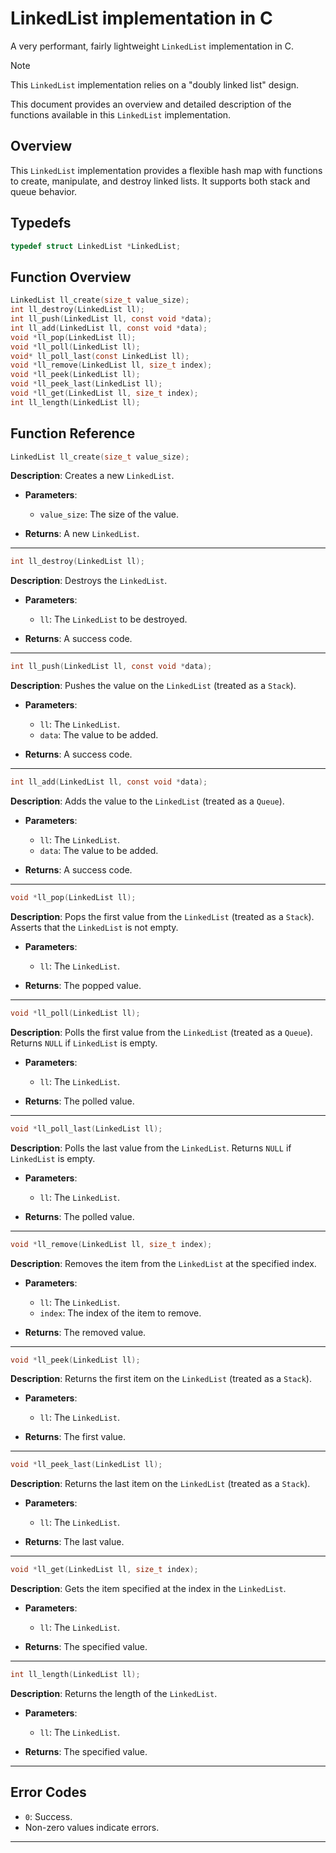# LinkedList implementation in C

A very performant, fairly lightweight `LinkedList` implementation in C.

> [!NOTE]
> This `LinkedList` implementation relies on a "doubly linked list" design.

This document provides an overview and detailed description of the functions available in this `LinkedList` implementation.

## Overview

This `LinkedList` implementation provides a flexible hash map with functions to create, manipulate, and destroy linked lists. It supports both stack and queue behavior.

## Typedefs
```c
typedef struct LinkedList *LinkedList;
```

## Function Overview
```c
LinkedList ll_create(size_t value_size);
int ll_destroy(LinkedList ll);
int ll_push(LinkedList ll, const void *data);
int ll_add(LinkedList ll, const void *data);
void *ll_pop(LinkedList ll);
void *ll_poll(LinkedList ll);
void* ll_poll_last(const LinkedList ll);
void *ll_remove(LinkedList ll, size_t index);
void *ll_peek(LinkedList ll);
void *ll_peek_last(LinkedList ll);
void *ll_get(LinkedList ll, size_t index);
int ll_length(LinkedList ll);
```

## Function Reference

```c 
LinkedList ll_create(size_t value_size);
```

**Description**: Creates a new `LinkedList`.

- **Parameters**:
  - `value_size`: The size of the value.
  
- **Returns**: A new `LinkedList`.

---

```c 
int ll_destroy(LinkedList ll);
```

**Description**: Destroys the `LinkedList`.

- **Parameters**:
  - `ll`: The `LinkedList` to be destroyed.
  
- **Returns**: A success code.

---

```c 
int ll_push(LinkedList ll, const void *data);
```

**Description**: Pushes the value on the `LinkedList` (treated as a `Stack`).

- **Parameters**:
  - `ll`: The `LinkedList`.
  - `data`: The value to be added.
  
- **Returns**: A success code.

---

```c 
int ll_add(LinkedList ll, const void *data);
```

**Description**: Adds the value to the `LinkedList` (treated as a `Queue`).

- **Parameters**:
  - `ll`: The `LinkedList`.
  - `data`: The value to be added.
  
- **Returns**: A success code.

---

```c 
void *ll_pop(LinkedList ll);
```

**Description**: Pops the first value from the `LinkedList` (treated as a `Stack`). Asserts that the `LinkedList` is not empty.

- **Parameters**:
  - `ll`: The `LinkedList`.
  
- **Returns**: The popped value.

---

```c 
void *ll_poll(LinkedList ll);
```

**Description**: Polls the first value from the `LinkedList` (treated as a `Queue`). Returns `NULL` if `LinkedList` is empty.

- **Parameters**:
  - `ll`: The `LinkedList`.
  
- **Returns**: The polled value.

---

```c 
void *ll_poll_last(LinkedList ll);
```

**Description**: Polls the last value from the `LinkedList`. Returns `NULL` if `LinkedList` is empty.

- **Parameters**:
  - `ll`: The `LinkedList`.
  
- **Returns**: The polled value.

---

```c 
void *ll_remove(LinkedList ll, size_t index);
```

**Description**: Removes the item from the `LinkedList` at the specified index.

- **Parameters**:
  - `ll`: The `LinkedList`.
  - `index`: The index of the item to remove.
  
- **Returns**: The removed value.

---

```c 
void *ll_peek(LinkedList ll);
```

**Description**: Returns the first item on the `LinkedList` (treated as a `Stack`).

- **Parameters**:
  - `ll`: The `LinkedList`.
  
- **Returns**: The first value.

---

```c 
void *ll_peek_last(LinkedList ll);
```

**Description**: Returns the last item on the `LinkedList` (treated as a `Stack`).

- **Parameters**:
  - `ll`: The `LinkedList`.
  
- **Returns**: The last value.


---

```c 
void *ll_get(LinkedList ll, size_t index);
```

**Description**: Gets the item specified at the index in the `LinkedList`.

- **Parameters**:
  - `ll`: The `LinkedList`.
  
- **Returns**: The specified value.

---

```c 
int ll_length(LinkedList ll);
```

**Description**: Returns the length of the `LinkedList`.

- **Parameters**:
  - `ll`: The `LinkedList`.
  
- **Returns**: The specified value.

---


## Error Codes

- `0`: Success.
- Non-zero values indicate errors.

---












